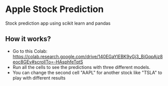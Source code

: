 # Apple Stock Prediction
Stock prediction app using scikit learn and pandas

## How it works?
- Go to this Colab: https://colab.research.google.com/drive/140EGaYlEBK9yGj3_BiGqpAjz8eoc8GEv#scrollTo=-HAsphfeTqtS
- Run all the cells to see the predictions with three different models.
- You can change the second cell "AAPL" for another stock like "TSLA" to play with different results
